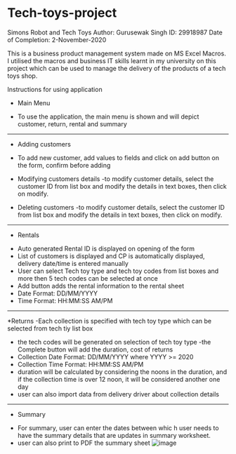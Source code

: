 # Tech-toys-project
Simons Robot and Tech Toys
Author: Gurusewak Singh
ID:  29918987
Date of Completion: 2-November-2020

This is a business product management system made on MS Excel Macros. I utilised the macros and business IT skills learnt in my university
on this project which can be used to manage the delivery of the products of a tech toys shop. 

Instructions for using application

* Main Menu
- To use the application, the main menu is shown and will depict customer, return, rental and summary
--------------------------------------------------------------------------------------------------------------------------------------

* Adding customers
- To add new customer, add values to fields and click on add button on the form, confirm before adding

* Modifying customers details
-to modify customer details, select the customer ID from list box and modify the details in text boxes, then click on modify.

* Deleting customers
-to modify customer details, select the customer ID from list box and modify the details in text boxes, then click on modify.

--------------------------------------------------------------------------------------------------------------------------------------

* Rentals
- Auto generated Rental ID is displayed on opening of the form
- List of customers is displayed and CP is automatically displayed, delivery date/time is entered manually
- User can select Tech toy type and tech toy codes from list boxes and more then 5 tech codes can be selected at once
- Add button adds the rental information to the rental sheet
- Date Format: DD/MM/YYYY   
- Time Format: HH:MM:SS AM/PM

--------------------------------------------------------------------------------------------------------------------------------------

*Returns
-Each collection is specified with tech toy type which can be selected from tech tiy list box
- the tech codes will be generated on selection of tech toy type
-the Complete button will add the duration, cost of returns
- Collection Date Format: DD/MM/YYYY where YYYY >= 2020
- Collection Time Format: HH:MM:SS AM/PM
- duration will be calculated by considering the noons in the duration, and if the collection time is over 12 noon, it will be considered another one day
- user can also import data from delivery driver about collection details

--------------------------------------------------------------------------------------------------------------------------------------

* Summary
- For summary, user can enter the dates between whic h user needs to have the summary details that are updates in summary worksheet.
- user can also print to PDF the summary sheet
![image](https://user-images.githubusercontent.com/81728027/142929350-7fa5e09c-b45c-44f5-950d-9c3765d1a3c0.png)
